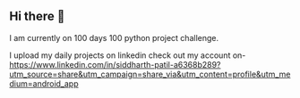 ## Hi there 👋
I am currently on 100 days 100 python project challenge.

I upload my daily projects on linkedin 
check out my account on-https://www.linkedin.com/in/siddharth-patil-a6368b289?utm_source=share&utm_campaign=share_via&utm_content=profile&utm_medium=android_app





